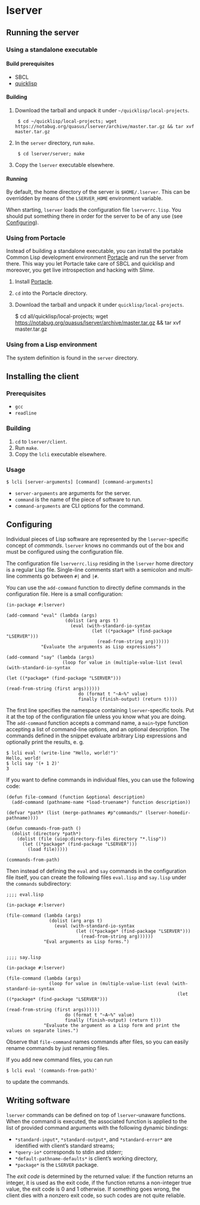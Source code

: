 # lserver

## Running the server

### Using a standalone executable

#### Build prerequisites

* SBCL
* [quicklisp](https://www.quicklisp.org/beta/)

#### Building

1. Download the tarball and unpack it under `~/quicklisp/local-projects`.

        $ cd ~/quicklisp/local-projects; wget https://notabug.org/quasus/lserver/archive/master.tar.gz && tar xvf master.tar.gz

2. In the `server` directory, run `make`.

        $ cd lserver/server; make

3. Copy the `lserver` executable elsewhere.

#### Running

By default, the home directory of the server is `$HOME/.lserver`.  This can be
overridden by means of the `LSERVER_HOME` environment variable.

When starting, `lserver` loads the configuration file `lserverrc.lisp`.  You
should put something there in order for the server to be of any use (see
[Configuring](#configuring)).

### Using from Portacle

Instead of building a standalone executable, you can install the portable
Common Lisp development environment [Portacle](https://portacle.github.io/) and
run the server from there.  This way you let Portacle take care of SBCL and
quicklisp and moreover, you get live introspection and hacking with Slime.

1. Install [Portacle](https://portacle.github.io/).

2. `cd` into the Portacle directory.

3. Download the tarball and unpack it under `quicklisp/local-projects`. 

    $ cd all/quicklisp/local-projects; wget https://notabug.org/quasus/lserver/archive/master.tar.gz && tar xvf master.tar.gz

### Using from a Lisp environment

The system definition is found in the `server` directory.

## Installing the client

### Prerequisites

* `gcc`
* `readline`

### Building
1. `cd` to `lserver/client`.
2. Run `make`.
3. Copy the `lcli` executable elsewhere.

### Usage

    $ lcli [server-arguments] [command] [command-arguments]

* `server-arguments` are arguments for the server.
* `command` is the name of the piece of software to run.
* `command-arguments` are CLI options for the command. 

## <a name=configuring>Configuring

Individual pieces of Lisp software are represented by the `lserver`-specific
concept of *commands*.  `lserver` knows no commands out of the box and must be
configured using the configuration file.

The configuration file `lserverrc.lisp` residing in the `lserver` home
directory is a regular Lisp file.  Single-line comments start with a semicolon
and multi-line comments go between `#|` and `|#`.

You can use the `add-command` function to directly define commands in the
configuration file.  Here is a small configuration:

    (in-package #:lserver)

    (add-command "eval" (lambda (args)
                          (dolist (arg args t)
                            (eval (with-standard-io-syntax
                                    (let ((*package* (find-package "LSERVER")))
                                      (read-from-string arg))))))
                 "Evaluate the arguments as Lisp expressions")

    (add-command "say" (lambda (args)
                         (loop for value in (multiple-value-list (eval (with-standard-io-syntax
                                                                         (let ((*package* (find-package "LSERVER")))
                                                                           (read-from-string (first args))))))
                               do (format t "~A~%" value)
                               finally (finish-output) (return t))))

The first line specifies the namespace containing `lserver`-specific tools. Put
it at the top of the configuration file unless you know what you are doing.
The `add-command` function accepts a command name, a `main`-type function
accepting a list of command-line options, and an optional description. The
commands defined in the snippet evaluate arbitrary Lisp expressions and
optionally print the results, e. g.

    $ lcli eval '(write-line "Hello, world!")'
    Hello, world!
    $ lcli say '(+ 1 2)'
    3

If you want to define commands in individual files, you can use the following code:

    (defun file-command (function &optional description)
      (add-command (pathname-name *load-truename*) function description))

    (defvar *path* (list (merge-pathnames #p"commands/" (lserver-homedir-pathname))))

    (defun commands-from-path ()
      (dolist (directory *path*)
        (dolist (file (uiop:directory-files directory "*.lisp"))
          (let ((*package* (find-package "LSERVER")))
            (load file)))))

    (commands-from-path)

Then instead of defining the `eval` and `say` commands in the configuration
file itself, you can create the following files `eval.lisp` and `say.lisp`
under the `commands` subdirectory:


    ;;;; eval.lisp

    (in-package #:lserver)

    (file-command (lambda (args)
                    (dolist (arg args t)
                      (eval (with-standard-io-syntax
                              (let ((*package* (find-package "LSERVER")))
                                (read-from-string arg))))))
                  "Eval arguments as Lisp forms.")


    ;;;; say.lisp

    (in-package #:lserver)

    (file-command (lambda (args)
                    (loop for value in (multiple-value-list (eval (with-standard-io-syntax
                                                                    (let ((*package* (find-package "LSERVER")))
                                                                      (read-from-string (first args))))))
                          do (format t "~A~%" value)
                          finally (finish-output) (return t)))
                  "Evaluate the argument as a Lisp form and print the values on separate lines.")

Observe that `file-command` names commands after files, so you can easily rename commands by just renaming files.

If you add new command files, you can run

    $ lcli eval '(commands-from-path)'

to update the commands.

## Writing software

`lserver` commands can be defined on top of `lserver`-unaware functions.  When
the command is executed, the associated function is applied to the list of
provided command arguments with the following dynamic bindings:

* `*standard-input*`, `*standard-output*`, and `*standard-error*` are
  identified with client’s standard streams;
* `*query-io*` corresponds to stdin and stderr;
* `*default-pathname-defaults*` is client’s working directory,
* `*package*` is the `LSERVER` package.

The *exit code* is determined by the returned value: if the function returns an
integer, it is used as the exit code, if the function returns a non-integer
true value, the exit code is 0 and 1 otherwise.  If something goes wrong, the
client dies with a nonzero exit code, so such codes are not quite reliable.
